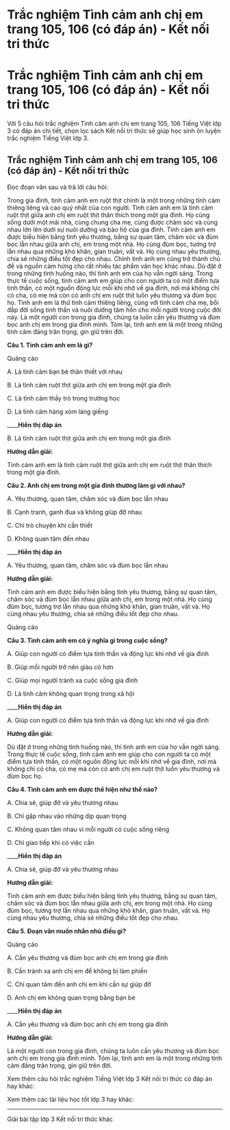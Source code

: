 # Trắc nghiệm Tình cảm anh chị em trang 105, 106 (có đáp án) - Kết nối tri thức

# Trắc nghiệm Tình cảm anh chị em trang 105, 106 (có đáp án) - Kết nối tri thức

Với 5 câu hỏi trắc nghiệm Tình cảm anh chị em trang 105, 106 Tiếng Việt lớp 3 có đáp án chi tiết, chọn lọc sách Kết nối tri thức sẽ giúp học sinh ôn luyện trắc nghiệm Tiếng Việt lớp 3.

## Trắc nghiệm Tình cảm anh chị em trang 105, 106 (có đáp án) - Kết nối tri thức

Đọc đoạn văn sau và trả lời câu hỏi:

Trong gia đình, tình cảm anh em ruột thịt chính là một trong những tình cảm thiêng liêng và cao quý nhất của con người. Tình cảm anh em là tình cảm ruột thịt giữa anh chị em ruột thịt thân thích trong một gia đình. Họ cùng sống dưới một mái nhà, cùng chung cha mẹ, cùng được chăm sóc và cùng nhau lớn lên dưới sự nuôi dưỡng và bảo hộ của gia đình. Tình cảm anh em được biểu hiện bằng tình yêu thương, bằng sự quan tâm, chăm sóc và đùm bọc lẫn nhau giữa anh chị, em trong một nhà. Họ cùng đùm bọc, tương trợ lẫn nhau qua những khó khăn, gian truân, vất vả. Họ cùng nhau yêu thương, chia sẻ những điều tốt đẹp cho nhau. Chính tình anh em cũng trở thành chủ đề và nguồn cảm hứng cho rất nhiều tác phẩm văn học khác nhau. Dù đặt ở trong những tình huống nào, thì tình anh em của họ vẫn ngời sáng. Trong thực tế cuộc sống, tình cảm anh em giúp cho con người ta có một điểm tựa tinh thần, có một nguồn động lực mỗi khi nhớ về gia đình, nơi mà không chỉ có cha, có mẹ mà còn có anh chị em ruột thịt luôn yêu thương và đùm bọc họ. Tình anh em là thứ tình cảm thiêng liêng, cùng với tình cảm cha mẹ, bồi đắp đời sống tinh thần và nuôi dưỡng tâm hồn cho mỗi người trong cuộc đời này. Là một người con trong gia đình, chúng ta luôn cần yêu thương và đùm bọc anh chị em trong gia đình mình. Tóm lại, tình anh em là một trong những tình cảm đáng trân trọng, gìn giữ trên đời.

**Câu 1. Tình cảm anh em là gì?**

Quảng cáo

A. Là tình cảm bạn bè thân thiết với nhau

B. Là tình cảm ruột thịt giữa anh chị em trong một gia đình

C. Là tình cảm thầy trò trong trường học

D. Là tình cảm hàng xóm láng giềng

____**Hiển thị đáp án**

B. Là tình cảm ruột thịt giữa anh chị em trong một gia đình

**Hướng dẫn giải:**

Tình cảm anh em là tình cảm ruột thịt giữa anh chị em ruột thịt thân thích trong một gia đình.

**Câu 2. Anh chị em trong một gia đình thường làm gì với nhau?**

A. Yêu thương, quan tâm, chăm sóc và đùm bọc lẫn nhau

B. Cạnh tranh, ganh đua và không giúp đỡ nhau

C. Chỉ trò chuyện khi cần thiết

D. Không quan tâm đến nhau

____**Hiển thị đáp án**

A. Yêu thương, quan tâm, chăm sóc và đùm bọc lẫn nhau

**Hướng dẫn giải:**

Tình cảm anh em được biểu hiện bằng tình yêu thương, bằng sự quan tâm, chăm sóc và đùm bọc lẫn nhau giữa anh chị, em trong một nhà. Họ cùng đùm bọc, tương trợ lẫn nhau qua những khó khăn, gian truân, vất vả. Họ cùng nhau yêu thương, chia sẻ những điều tốt đẹp cho nhau.

Quảng cáo

**Câu 3. Tình cảm anh em có ý nghĩa gì trong cuộc sống?**

A. Giúp con người có điểm tựa tinh thần và động lực khi nhớ về gia đình

B. Giúp mỗi người trở nên giàu có hơn

C. Giúp mọi người tránh xa cuộc sống gia đình

D. Là tình cảm không quan trọng trong xã hội

____**Hiển thị đáp án**

A. Giúp con người có điểm tựa tinh thần và động lực khi nhớ về gia đình

**Hướng dẫn giải:**

Dù đặt ở trong những tình huống nào, thì tình anh em của họ vẫn ngời sáng. Trong thực tế cuộc sống, tình cảm anh em giúp cho con người ta có một điểm tựa tinh thần, có một nguồn động lực mỗi khi nhớ về gia đình, nơi mà không chỉ có cha, có mẹ mà còn có anh chị em ruột thịt luôn yêu thương và đùm bọc họ.

**Câu 4. Tình cảm anh em được thể hiện như thế nào?**

A. Chia sẻ, giúp đỡ và yêu thương nhau

B. Chỉ gặp nhau vào những dịp quan trọng

C. Không quan tâm nhau vì mỗi người có cuộc sống riêng

D. Chỉ giao tiếp khi có việc cần

____**Hiển thị đáp án**

A. Chia sẻ, giúp đỡ và yêu thương nhau

**Hướng dẫn giải:**

Tình cảm anh em được biểu hiện bằng tình yêu thương, bằng sự quan tâm, chăm sóc và đùm bọc lẫn nhau giữa anh chị, em trong một nhà. Họ cùng đùm bọc, tương trợ lẫn nhau qua những khó khăn, gian truân, vất vả. Họ cùng nhau yêu thương, chia sẻ những điều tốt đẹp cho nhau.

**Câu 5. Đoạn văn muốn nhắn nhủ điều gì?**

Quảng cáo

A. Cần yêu thương và đùm bọc anh chị em trong gia đình

B. Cần tránh xa anh chị em để không bị làm phiền

C. Chỉ quan tâm đến anh chị em khi cần sự giúp đỡ

D. Anh chị em không quan trọng bằng bạn bè

____**Hiển thị đáp án**

A. Cần yêu thương và đùm bọc anh chị em trong gia đình

**Hướng dẫn giải:**

Là một người con trong gia đình, chúng ta luôn cần yêu thương và đùm bọc anh chị em trong gia đình mình. Tóm lại, tình anh em là một trong những tình cảm đáng trân trọng, gìn giữ trên đời.

Xem thêm câu hỏi trắc nghiệm Tiếng Việt lớp 3 Kết nối tri thức có đáp án hay khác:

Xem thêm các tài liệu học tốt lớp 3 hay khác:

* * *

Giải bài tập lớp 3 Kết nối tri thức khác
